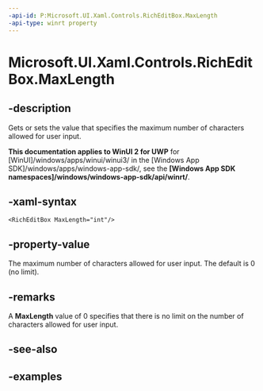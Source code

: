 ```yaml
---
-api-id: P:Microsoft.UI.Xaml.Controls.RichEditBox.MaxLength
-api-type: winrt property
---
```


<!-- Property syntax.
public int MaxLength { get;  set; }
-->

# Microsoft.UI.Xaml.Controls.RichEditBox.MaxLength

## -description
Gets or sets the value that specifies the maximum number of characters allowed for user input.

**This documentation applies to WinUI 2 for UWP** for [WinUI]/windows/apps/winui/winui3/ in the [Windows App SDK]/windows/apps/windows-app-sdk/, see the **[Windows App SDK namespaces]/windows/windows-app-sdk/api/winrt/**.

## -xaml-syntax
```xaml
<RichEditBox MaxLength="int"/>
```

## -property-value
The maximum number of characters allowed for user input. The default is 0 (no limit).

## -remarks
A **MaxLength** value of 0 specifies that there is no limit on the number of characters allowed for user input.

## -see-also

## -examples


